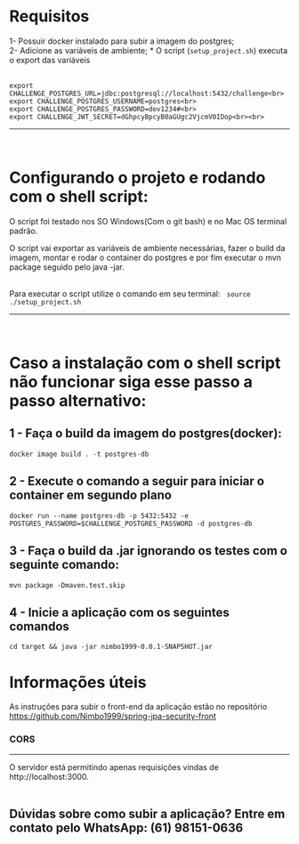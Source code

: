 # Requisitos
1- Possuir docker instalado para subir a imagem do postgres;<br>
2- Adicione as variáveis de ambiente; * O script (```setup_project.sh```) executa o export das variáveis<br><br>
```
export CHALLENGE_POSTGRES_URL=jdbc:postgresql://localhost:5432/challenge<br>
export CHALLENGE_POSTGRES_USERNAME=postgres<br>
export CHALLENGE_POSTGRES_PASSWORD=dev1234#<br>
export CHALLENGE_JWT_SECRET=dGhpcyBpcyB0aGUgc2VjcmV0IDop<br><br>
```
<hr><br>

# Configurando o projeto e rodando com o shell script:<br>

O script foi testado nos SO Windows(Com o git bash) e no Mac OS terminal padrâo.<br>

O script vai exportar as variáveis de ambiente necessárias, fazer o build da imagem, montar e rodar o container
do postgres e por fim executar o mvn package seguido pelo java -jar.<br><br>

Para executar o script utilize o comando em seu terminal:&nbsp;&nbsp;&nbsp;```source ./setup_project.sh```
<hr><br>

# Caso a instalação com o shell script não funcionar siga esse passo a passo alternativo:

## 1 - Faça o build da imagem do postgres(docker):

```docker image build . -t postgres-db```<br>

## 2 - Execute o comando a seguir para iniciar o container em segundo plano

```docker run --name postgres-db -p 5432:5432 -e POSTGRES_PASSWORD=$CHALLENGE_POSTGRES_PASSWORD -d postgres-db```

## 3 - Faça o build da .jar ignorando os testes com o seguinte comando:

```mvn package -Dmaven.test.skip```

## 4 - Inicie a aplicação com os seguintes comandos

```cd target && java -jar nimbo1999-0.0.1-SNAPSHOT.jar```

# Informações úteis

As instruções para subir o front-end da aplicação estão no repositório https://github.com/Nimbo1999/spring-jpa-security-front

### CORS
<hr>
O servidor está permitindo apenas requisições vindas de http://localhost:3000.<br><br>

## Dúvidas sobre como subir a aplicação? Entre em contato pelo WhatsApp: (61) 98151-0636
